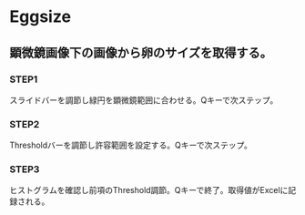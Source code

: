 # Eggsize
## 顕微鏡画像下の画像から卵のサイズを取得する。

### STEP1
スライドバーを調節し緑円を顕微鏡範囲に合わせる。Qキーで次ステップ。

### STEP2
Thresholdバーを調節し許容範囲を設定する。Qキーで次ステップ。

### STEP3
ヒストグラムを確認し前項のThreshold調節。Qキーで終了。取得値がExcelに記録される。
